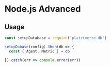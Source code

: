 # Node.js Advanced

## Usage

``` js
const setupDatabase = require('platziverse-db')

setupDabase(config).then(db => {
  const { Agent, Metric } = db

}).catch(err => console.error(err))
```